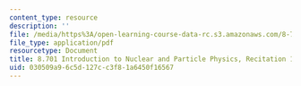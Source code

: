 ```yaml
---
content_type: resource
description: ''
file: /media/https%3A/open-learning-course-data-rc.s3.amazonaws.com/8-701-introduction-to-nuclear-and-particle-physics-fall-2020/030509a96c5d127cc3f81a6450f16567_MIT8_701f20_rec16_soln.pdf
file_type: application/pdf
resourcetype: Document
title: 8.701 Introduction to Nuclear and Particle Physics, Recitation 16 Solutions
uid: 030509a9-6c5d-127c-c3f8-1a6450f16567
---
```

